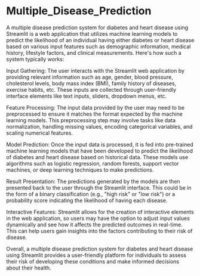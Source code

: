 # Multiple_Disease_Prediction
 
A multiple disease prediction system for diabetes and heart disease using Streamlit is a web application that utilizes machine learning models to predict the likelihood of an individual having either diabetes or heart disease based on various input features such as demographic information, medical history, lifestyle factors, and clinical measurements.
Here's how such a system typically works:

Input Gathering: The user interacts with the Streamlit web application by providing relevant information such as age, gender, blood pressure, cholesterol levels, body mass index (BMI), family history of diseases, exercise habits, etc. These inputs are collected through user-friendly interface elements like text inputs, sliders, dropdown menus, etc.

Feature Processing: The input data provided by the user may need to be preprocessed to ensure it matches the format expected by the machine learning models. This preprocessing step may involve tasks like data normalization, handling missing values, encoding categorical variables, and scaling numerical features.

Model Prediction: Once the input data is processed, it is fed into pre-trained machine learning models that have been developed to predict the likelihood of diabetes and heart disease based on historical data. These models use algorithms such as logistic regression, random forests, support vector machines, or deep learning techniques to make predictions.

Result Presentation: The predictions generated by the models are then presented back to the user through the Streamlit interface. This could be in the form of a binary classification (e.g., "high risk" or "low risk") or a probability score indicating the likelihood of having each disease.

Interactive Features: Streamlit allows for the creation of interactive elements in the web application, so users may have the option to adjust input values dynamically and see how it affects the predicted outcomes in real-time. This can help users gain insights into the factors contributing to their risk of disease.

Overall, a multiple disease prediction system for diabetes and heart disease using Streamlit provides a user-friendly platform for individuals to assess their risk of developing these conditions and make informed decisions about their health.
